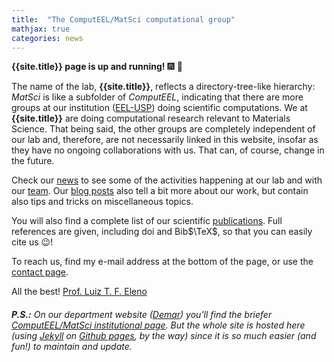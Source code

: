 ```yaml
---
title:  "The ComputEEL/MatSci computational group"
mathjax: true
categories: news
---
```


**{{site.title}} page is up and running!** :fireworks: :tada:

The name of the lab, **{{site.title}}**, reflects a directory-tree-like hierarchy: *MatSci* is like a subfolder of *ComputEEL*, indicating that there are more groups at our institution ([EEL-USP]) doing scientific computations. We at **{{site.title}}** are doing computational research relevant to Materials Science. That being said, the other groups are completely independent of our lab and, therefore, are not necessarily linked in this website, insofar as they have no ongoing collaborations with us. That can, of course, change in the future.

Check our [news] to see some of the activities happening at our lab and with our [team]. Our [blog posts] also tell a bit more about our work, but contain also tips and tricks on miscellaneous topics.

You will also find a complete list of our scientific [publications]. Full references are given, including doi and Bib$\TeX$, so that you can easily cite us :wink:!

To reach us, find my e-mail address at the bottom of the page, or use the [contact page].

All the best!
[Prof. Luiz T. F. Eleno]({{site.baseurl}}/team/01-luizeleno.html)

###### **P.S.:** On our department website ([Demar]) you'll find the briefer [ComputEEL/MatSci institutional page](http://www.demar.eel.usp.br/laboratorio-computeel-matsci). But the whole site is hosted here (using [Jekyll] on [Github pages], by the way) since it is so much easier (and fun!) to maintain and update.

[EEL-USP]: http://www.eel.usp.br
[contact page]: {{site.baseurl}}/contact
[news]: {{site.baseurl}}/news
[team]: {{site.baseurl}}/team
[blog posts]: {{site.baseurl}}/blog
[publications]: {{site.baseurl}}/papers

[Demar]: http://www.demar.eel.usp.br
[Jekyll]: https://jekyllrb.com
[Github pages]: https://pages.github.com/
